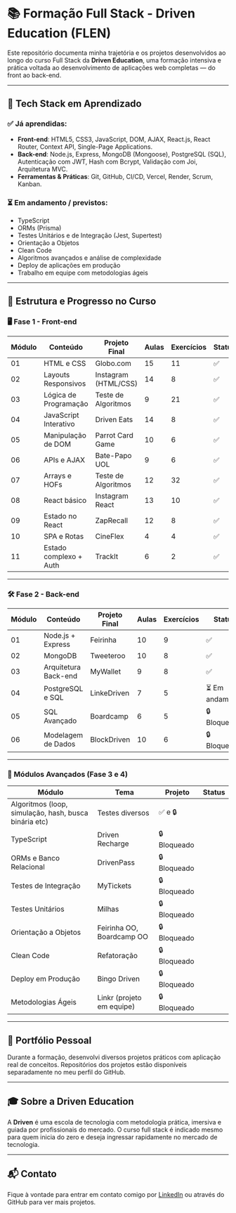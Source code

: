 # 📚 Formação Full Stack - Driven Education (FLEN)

Este repositório documenta minha trajetória e os projetos desenvolvidos ao longo do curso Full Stack da **Driven Education**, uma formação intensiva e prática voltada ao desenvolvimento de aplicações web completas — do front ao back-end.

---

## 🧰 Tech Stack em Aprendizado

### ✅ Já aprendidas:
- **Front-end**: HTML5, CSS3, JavaScript, DOM, AJAX, React.js, React Router, Context API, Single-Page Applications.
- **Back-end**: Node.js, Express, MongoDB (Mongoose), PostgreSQL (SQL), Autenticação com JWT, Hash com Bcrypt, Validação com Joi, Arquitetura MVC.
- **Ferramentas & Práticas**: Git, GitHub, CI/CD, Vercel, Render, Scrum, Kanban.

### ⏳ Em andamento / previstos:
- TypeScript
- ORMs (Prisma)
- Testes Unitários e de Integração (Jest, Supertest)
- Orientação a Objetos
- Clean Code
- Algoritmos avançados e análise de complexidade
- Deploy de aplicações em produção
- Trabalho em equipe com metodologias ágeis

---

## 📌 Estrutura e Progresso no Curso

### 🖥️ Fase 1 - Front-end

| Módulo | Conteúdo | Projeto Final | Aulas | Exercícios | Status |
|--------|----------|---------------|--------|-------------|--------|
| 01 | HTML e CSS | Globo.com | 15 | 11 | ✅ |
| 02 | Layouts Responsivos | Instagram (HTML/CSS) | 14 | 8 | ✅ |
| 03 | Lógica de Programação | Teste de Algoritmos | 9 | 21 | ✅ |
| 04 | JavaScript Interativo | Driven Eats | 14 | 8 | ✅ |
| 05 | Manipulação de DOM | Parrot Card Game | 10 | 6 | ✅ |
| 06 | APIs e AJAX | Bate-Papo UOL | 9 | 6 | ✅ |
| 07 | Arrays e HOFs | Teste de Algoritmos | 12 | 32 | ✅ |
| 08 | React básico | Instagram React | 13 | 10 | ✅ |
| 09 | Estado no React | ZapRecall | 12 | 8 | ✅ |
| 10 | SPA e Rotas | CineFlex | 4 | 4 | ✅ |
| 11 | Estado complexo + Auth | TrackIt | 6 | 2 | ✅ |

---

### 🛠️ Fase 2 - Back-end

| Módulo | Conteúdo | Projeto Final | Aulas | Exercícios | Status |
|--------|----------|---------------|--------|-------------|--------|
| 01 | Node.js + Express | Feirinha | 10 | 9 | ✅ |
| 02 | MongoDB | Tweeteroo | 10 | 8 | ✅ |
| 03 | Arquitetura Back-end | MyWallet | 9 | 8 | ✅ |
| 04 | PostgreSQL e SQL | LinkeDriven | 7 | 5 | ⏳ Em andamento |
| 05 | SQL Avançado | Boardcamp | 6 | 5 | 🔒 Bloqueado |
| 06 | Modelagem de Dados | BlockDriven | 10 | 6 | 🔒 Bloqueado |

---

### 🧪 Módulos Avançados (Fase 3 e 4)

| Módulo | Tema | Projeto | Status |
|--------|------|---------|--------|
| Algoritmos (loop, simulação, hash, busca binária etc) | Testes diversos | ✅ e 🔒 |
| TypeScript | Driven Recharge | 🔒 Bloqueado |
| ORMs e Banco Relacional | DrivenPass | 🔒 Bloqueado |
| Testes de Integração | MyTickets | 🔒 Bloqueado |
| Testes Unitários | Milhas | 🔒 Bloqueado |
| Orientação a Objetos | Feirinha OO, Boardcamp OO | 🔒 Bloqueado |
| Clean Code | Refatoração | 🔒 Bloqueado |
| Deploy em Produção | Bingo Driven | 🔒 Bloqueado |
| Metodologias Ágeis | Linkr (projeto em equipe) | 🔒 Bloqueado |

---

## 🧳 Portfólio Pessoal

Durante a formação, desenvolvi diversos projetos práticos com aplicação real de conceitos. Repositórios dos projetos estão disponíveis separadamente no meu perfil do GitHub.

---

## 🎓 Sobre a Driven Education

A **Driven** é uma escola de tecnologia com metodologia prática, imersiva e guiada por profissionais do mercado. O curso full stack é indicado mesmo para quem inicia do zero e deseja ingressar rapidamente no mercado de tecnologia.

---

## 📬 Contato

Fique à vontade para entrar em contato comigo por [LinkedIn](https://www.linkedin.com/in/eduardoleli/) ou através do GitHub para ver mais projetos.
